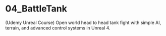 # 04_BattleTank
(Udemy Unreal Course) Open world head to head tank fight with simple AI, terrain, and advanced control systems in Unreal 4.
